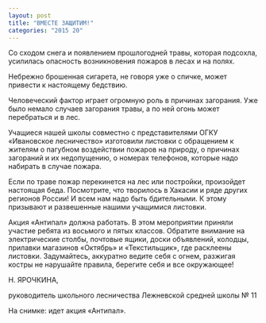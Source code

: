 ```yaml
---
layout: post
title: "ВМЕСТЕ ЗАЩИТИМ!"
categories: "2015 20"
---
```


Со сходом снега и появлением прошлогодней травы, которая подсохла, усилилась опасность возникновения пожаров в лесах и на полях.

Небрежно брошенная сигарета, не говоря уже о спичке, может привести к настоящему бедствию.

Человеческий фактор играет огромную роль в причинах загорания. Уже было немало случаев загорания травы, а по ней огонь может перебраться и в лес.



Учащиеся нашей школы совместно с представителями ОГКУ «Ивановское лесничество» изготовили листовки с обращением к жителям о пагубном воздействии пожаров на природу, о причинах загораний и их недопущению, о номерах телефонов, которые надо набирать в случае пожара.



Если по траве пожар перекинется на лес или постройки, произойдет настоящая беда. Посмотрите, что творилось в Хакасии и ряде других регионов России! И всем нам надо быть бдительными. К этому призывают и развешенные нашими учащимися листовки.

Акция «Антипал» должна работать. В этом мероприятии приняли участие ребята из восьмого и пятых классов. Обратите внимание на электрические столбы, почтовые ящики, доски объявлений, колодцы, прилавки магазинов «Октябрь» и «Текстильщик», где расклеены листовки. Задумайтесь, аккуратно ведите себя с огнем, разжигая костры не нарушайте правила, берегите себя и все окружающее!



Н. ЯРОЧКИНА,

руководитель школьного лесничества Лежневской средней школы № 11



На снимке: идет акция «Антипал».


